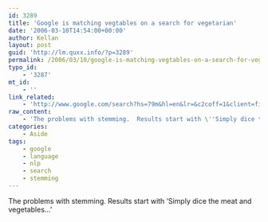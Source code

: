 ```yaml
---
id: 3289
title: 'Google is matching vegtables on a search for vegetarian'
date: '2006-03-10T14:54:00+00:00'
author: Kellan
layout: post
guid: 'http://lm.quxx.info/?p=3289'
permalink: /2006/03/10/google-is-matching-vegtables-on-a-search-for-vegetarian/
typo_id:
    - '3287'
mt_id:
    - ''
link_related:
    - 'http://www.google.com/search?hs=79m&hl=en&lr=&c2coff=1&client=firefox-a&rls=org.mozilla%3Aen-US%3Aofficial&q=vegetarian good left overs&btnG=Search'
raw_content:
    - 'The problems with stemming.  Results start with \''Simply dice the meat and vegetables...\'''
categories:
    - Aside
tags:
    - google
    - language
    - nlp
    - search
    - stemming
---
```


The problems with stemming. Results start with ‘Simply dice the meat and vegetables…’